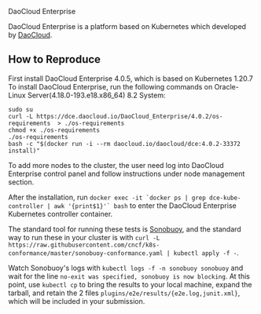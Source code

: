DaoCloud Enterprise

DaoCloud Enterprise is a platform based on Kubernetes which developed by [DaoCloud](https://www.daocloud.io).

## How to Reproduce

First install DaoCloud Enterprise 4.0.5, which is based on Kubernetes 1.20.7 To install DaoCloud Enterprise, run the following commands on Oracle-Linux Server(4.18.0-193.e18.x86_64) 8.2 System:
```
sudo su
curl -L https://dce.daocloud.io/DaoCloud_Enterprise/4.0.2/os-requirements  > ./os-requirements
chmod +x ./os-requirements
./os-requirements
bash -c "$(docker run -i --rm daocloud.io/daocloud/dce:4.0.2-33372 install)"
```
To add more nodes to the cluster, the user need log into DaoCloud Enterprise control panel and follow instructions under node management section.

After the installation, run ```docker exec -it `docker ps | grep dce-kube-controller | awk '{print$1}'` bash``` to enter the DaoCloud Enterprise Kubernetes controller container.

The standard tool for running these tests is
[Sonobuoy](https://github.com/heptio/sonobuoy), and the standard way to run
these in your cluster is with `curl -L https://raw.githubusercontent.com/cncf/k8s-conformance/master/sonobuoy-conformance.yaml | kubectl apply -f -`.

Watch Sonobuoy's logs with `kubectl logs -f -n sonobuoy sonobuoy` and wait for the line
`no-exit was specified, sonobuoy is now blocking`.  At this point, use `kubectl cp` to 
bring the results to your local machine, expand the tarball, and retain the 2 files 
`plugins/e2e/results/{e2e.log,junit.xml}`, which will be included in your submission.